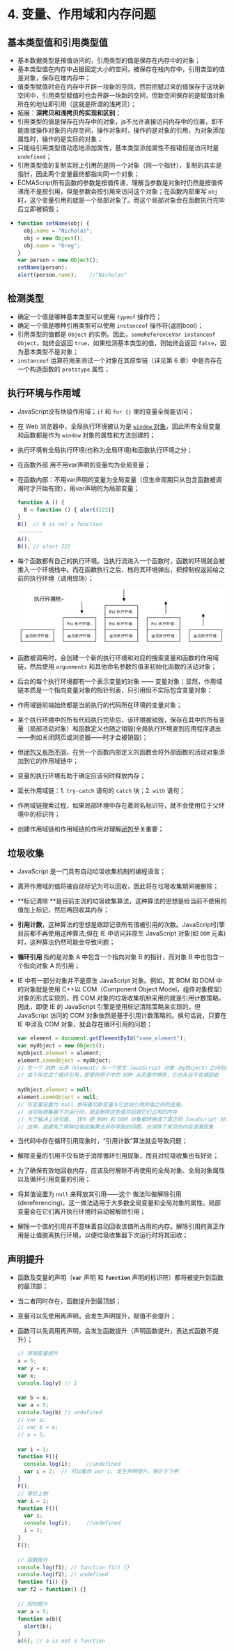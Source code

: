 # 4. 变量、作用域和内存问题

## 基本类型值和引用类型值  <a id="primitive&reference-values"></a>

* 基本数据类型是按值访问的，引用类型的值是保存在内存中的对象；
* 基本类型值在内存中占据固定大小的空间，被保存在栈内存中，引用类型的值是对象，保存在堆内存中；
* 值类型赋值时会在内存中开辟一块新的空间，然后把赋过来的值保存于这块新空间中，引用类型赋值时也会开辟一块新的空间，但新空间保存的是赋值对象所在的地址即引用（这就是所谓的浅拷贝）；
* 拓展：**深拷贝和浅拷贝的实现和区别**；
* 引用类型的值是保存在内存中的对象，js不允许直接访问内存中的位置，即不能直接操作对象的内存空间，操作对象时，操作的是对象的引用，为对象添加属性时，操作的是实际的对象；
* 只能给引用类型值动态地添加属性，基本类型添加属性不报错但是访问时是 `undefined`；
* 引用类型值的复制实际上引用的是同一个对象（同一个指针），复制的其实是指针，因此两个变量最终都指向同一个对象；
* ECMAScript所有函数的参数是按值传递，理解当参数是对象时仍然是按值传递而不是按引用，但是参数会按引用来访问这个对象；在函数内部重写 `obj` 时，这个变量引用的就是一个局部对象了。而这个局部对象会在函数执行完毕后立即被销毁；
* ```javascript
  function setName(obj) { 
    obj.name = "Nicholas"; 
    obj = new Object(); 
    obj.name = "Greg";
  }
  var person = new Object();
  setName(person);
  alert(person.name);    //"Nicholas"
  ```

## 检测类型  <a id="determining-type"></a>

* 确定一个值是哪种基本类型可以使用 `typeof` 操作符；
* 确定一个值是哪种引用类型可以使用 `instanceof` 操作符\(返回bool\)；
* 引用类型的值都是 `Object` 的实例。因此，`someReferenceVar instanceof Object`，始终会返回 `true`，如果检测基本类型的值，则始终会返回 `false`，因为基本类型不是对象；
* `instanceof` 运算符用来测试一个对象在其原型链（详见第 6 章）中是否存在一个构造函数的 `prototype` 属性；

## 执行环境与作用域  <a id="execution-context-scope"></a>

* JavaScript没有块级作用域；`if` 和 `for {}` 里的变量全局能访问；

* 在 Web 浏览器中，全局执行环境被认为是 [`window` 对象](chapter08.md#window-object)，因此所有全局变量和函数都是作为 `window` 对象的属性和方法创建的；

* 执行环境有全局执行环境\(也称为全局环境\)和函数执行环境之分；

* 在函数外部 用不用var声明的变量均为全局变量；

* 在函数内部：不用var声明的变量为全局变量（但生命周期只从包含函数被调用时才开始有效），用var声明的为局部变量；

  ```js
  function A () {
    B = function () { alert(222)}
  }
  B()  // B is not a function
  --------
  A();
  B(); // alert 222
  ```

* 每个函数都有自己的执行环境。当执行流进入一个函数时，函数的环境就会被推入一个环境栈中。而在函数执行之后，栈将其环境弹出，把控制权返回给之前的执行环境（调用现场）；

  ![](../imgs/4-1.png)

* 函数被调用时，会创建一个新的执行环境和对应的搜索变量和函数的作用域链，然后使用 `argunments` 和其他命名参数的值来初始化函数的活动对象；

* 后台的每个执行环境都有一个表示变量的对象 —— 变量对象；显然，作用域链本质是一个指向变量对象的指针列表，只引用但不实际包含变量对象；

* 作用域链前端始终都是当前执行的代码所在环境的变量对象；

* 某个执行环境中的所有代码执行完毕后，该环境被销毁，保存在其中的所有变量（局部活动对象）和函数定义也随之销毁\(全局执行环境直到应用程序退出——例如关闭网页或浏览器——时才会被销毁\)；

* 但[闭包又有所不同](chapter07.md#closures)，在另一个函数内部定义的函数会将外部函数的活动对象添加到它的作用域链中；

* 变量的执行环境有助于确定应该何时释放内存；

* 延长作用域链：1. `try-catch` 语句的 `catch` 块；2. `with` 语句；

* 作用域链搜索过程，如果局部环境中存在着同名标识符，就不会使用位于父环境中的标识符；

* 创建作用域链和作用域链的作用对理解[闭包](chapter07.md#closures)至关重要；

## 垃圾收集  <a id="garbage-collection"></a>

* JavaScript 是一门具有自动垃圾收集机制的编程语言；

* 离开作用域的值将被自动标记为可以回收，因此将在垃圾收集期间被删除；

* **标记清除 **是目前主流的垃圾收集算法，这种算法的思想是给当前不使用的值加上标记，然后再回收其内存；

* **引用计数**，这种算法的思想是跟踪记录所有值被引用的次数。JavaScript引擎目前都不再使用这种算法;但在 IE 中访问非原生 JavaScript 对象\(如 `DOM` 元素\)时，这种算法仍然可能会导致问题；

* **循环引用** 指的是对象 A 中包含一个指向对象 B 的指针，而对象 B 中也包含一个指向对象 A 的引用； 

* IE 中有一部分对象并不是原生 JavaScript 对象。例如，其 BOM 和 DOM 中的对象就是使用 C++以 COM（Component Object Model，组件对象模型）对象的形式实现的，而 COM 对象的垃圾收集机制采用的就是引用计数策略。因此，即使 IE 的 JavaScript 引擎是使用标记清除策略来实现的，但JavaScript 访问的 COM 对象依然是基于引用计数策略的。换句话说，只要在 IE 中涉及 COM 对象，就会存在循环引用的问题；

  ```js
  var element = document.getElementById("some_element");
  var myObject = new Object();
  myObject.element = element;
  element.someObject = myObject;
  // 在一个 DOM 元素（element）与一个原生 JavaScript 对象（myObject）之间创建了循环引用。
  // 由于存在这个循环引用，即使将例子中的 DOM 从页面中移除，它也永远不会被回收
  
  myObject.element = null;
  element.someObject = null;
  // 将变量设置为 null 意味着切断变量与它此前引用的值之间的连接。
  // 当垃圾收集器下次运行时，就会删除这些值并回收它们占用的内存
  // 为了解决上述问题， IE9 把 BOM 和 DOM 对象都转换成了真正的 JavaScript 对象。
  // 这样，就避免了两种垃圾收集算法并存导致的问题，也消除了常见的内存泄漏现象
  ```

* 当代码中存在循环引用现象时，“引用计数”算法就会导致问题；

* 解除变量的引用不仅有助于消除循环引用现象，而且对垃圾收集也有好处；

* 为了确保有效地回收内存，应该及时解除不再使用的全局对象、全局对象属性以及循环引用变量的引用；

* 将其值设置为 `null` 来释放其引用——这个 做法叫做解除引用\(dereferencing\)。这一做法适用于大多数全局变量和全局对象的属性。局部变量会在它们离开执行环境时自动被解除引用；

* 解除一个值的引用并不意味着自动回收该值所占用的内存。解除引用的真正作用是让值脱离执行环境，以便垃圾收集器下次运行时将其回收；

## 声明提升  <a id="hoisting"></a>

* 函数及变量的声明（**`var`** 声明 和 **`function`** 声明的标识符）都将被提升到函数的最顶部；

* 当二者同时存在，函数提升到最顶部；

* 变量可以先使用再声明，会发生声明提升，赋值不会提升；

* 函数可以先调用再声明，会发生函数提升（声明函数提升，表达式函数不提升）；

  ```javascript
  // 声明变量提升
  x = 5;
  var y = x;
  var x;
  console.log(y) // 5
  
  var b = a;
  var a = 5;
  console.log(b) // undefined
  // var a;
  // var b = a;
  // a = 5;
  
  var i = 1;
  function F(){
    console.log(i);		//undefined 
    var i = 2;  // 可以看作 var i; 发生声明提升，等价于下例
  }
  F();
  // 等价上例
  var i = 1;
  function F(){
    var i;
    console.log(i);		//undefined 
    i = 2;
  }
  F();
  
  // 函数提升
  console.log(f1); // function f1() {}   
  console.log(f2); // undefined  
  function f1() {}
  var f2 = function() {}
  
  // 同时提升
  var a = 5;
  function a(b){
    alert(b);
  }
  a(6); // a is not a function
  ```


